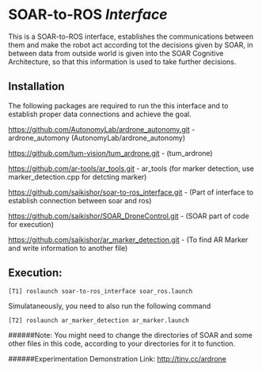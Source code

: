 # SOAR-to-ROS _Interface_

This is a SOAR-to-ROS interface, establishes the communications between them and make the robot act according tot the decisions given by SOAR, in between data from outside world is given into the SOAR Cognitive Architecture, so that this information is used to take further decisions.

## Installation
The following packages are required to run the this interface and to establish proper data connections and achieve the goal.

https://github.com/AutonomyLab/ardrone_autonomy.git - ardrone_automony (AutonomyLab/ardrone_autonomy)

https://github.com/tum-vision/tum_ardrone.git - (tum_ardrone)

https://github.com/ar-tools/ar_tools.git - ar_tools (for marker detection, use marker_detection.cpp for detcting marker)

https://github.com/saikishor/soar-to-ros_interface.git - (Part of interface to establish connection between soar and ros)

https://github.com/saikishor/SOAR_DroneControl.git - (SOAR part of code for execution)

https://github.com/saikishor/ar_marker_detection.git - (To find AR Marker and write information to another file)


## Execution:
```
[T1] roslaunch soar-to-ros_interface soar_ros.launch
```
Simulataneously, you need to also run the following command
```
[T2] roslaunch ar_marker_detection ar_marker.launch
```

######Note: 
You might need to change the directories of SOAR and some other files in this code, according to your directories for it to function.

######Experimentation Demonstration Link:
http://tiny.cc/ardrone
